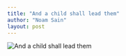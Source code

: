 ```yaml
---
title: "And a child shall lead them"
author: "Noam Sain"
layout: post
---
```


![And a child shall lead them](https://3.bp.blogspot.com/_8aN4krk1nsk/TG_G1vTndAI/AAAAAAAAAdw/TyOo7moZwwA/s1600/20100327.jpg "And a child shall lead them")
